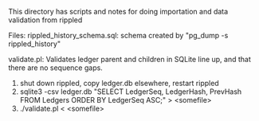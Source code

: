 This directory has scripts and notes for doing importation and data validation
from rippled

Files:
rippled_history_schema.sql:
schema created by "pg_dump -s rippled_history"

validate.pl:
Validates ledger parent and children in SQLite line up, and that there are no
sequence gaps.

1. shut down rippled, copy ledger.db elsewhere, restart rippled
2. sqlite3 -csv ledger.db "SELECT LedgerSeq, LedgerHash, PrevHash FROM Ledgers ORDER BY LedgerSeq ASC;"
&gt; &lt;somefile&gt;
3. ./validate.pl &lt; &lt;somefile&gt;



